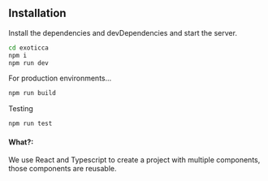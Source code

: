 ## Installation

Install the dependencies and devDependencies and start the server.

```sh
cd exoticca
npm i
npm run dev
```

For production environments...

```sh
npm run build
```

Testing

```sh
npm run test
```

#### What?:

We use React and Typescript to create a project with multiple components, those components are reusable.
